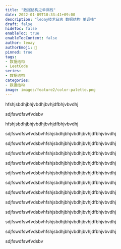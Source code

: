 ```yaml
---
title: "数据结构之单调栈"
date: 2022-01-09T10:33:41+09:00
description: "leoay技术日志 数据结构 单调栈"
draft: false
hideToc: false
enableToc: true
enableTocContent: false
author: leoay
authorEmoji: 🎅
pinned: true
tags:
- 数据结构
- LeetCode
series:
- 数据结构
categories:
- 数据结构
image: images/feature2/color-palette.png
---
```


hfshjsbdhjbhjvbdhjbvhjdfbhjvbvdhj

sdjfswdfswfvdsbv

hfshjsbdhjbhjvbdhjbvhjdfbhjvbvdhj

sdjfswdfswfvdsbvhfshjsbdhjbhjvbdhjbvhjdfbhjvbvdhj

sdjfswdfswfvdsbvhfshjsbdhjbhjvbdhjbvhjdfbhjvbvdhj

sdjfswdfswfvdsbvhfshjsbdhjbhjvbdhjbvhjdfbhjvbvdhj

sdjfswdfswfvdsbvhfshjsbdhjbhjvbdhjbvhjdfbhjvbvdhj

sdjfswdfswfvdsbvhfshjsbdhjbhjvbdhjbvhjdfbhjvbvdhj

sdjfswdfswfvdsbvhfshjsbdhjbhjvbdhjbvhjdfbhjvbvdhj

sdjfswdfswfvdsbvhfshjsbdhjbhjvbdhjbvhjdfbhjvbvdhj

sdjfswdfswfvdsbvhfshjsbdhjbhjvbdhjbvhjdfbhjvbvdhj

sdjfswdfswfvdsbvhfshjsbdhjbhjvbdhjbvhjdfbhjvbvdhj

sdjfswdfswfvdsbvhfshjsbdhjbhjvbdhjbvhjdfbhjvbvdhj

sdjfswdfswfvdsbvhfshjsbdhjbhjvbdhjbvhjdfbhjvbvdhj

sdjfswdfswfvdsbv